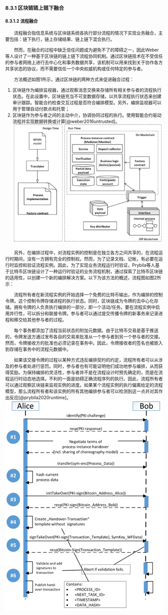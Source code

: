 ### 8.3.1 区块链链上链下融合
#### 8.3.1.2 流程融合
&emsp;&emsp;流程融合指信息系统与区块链系统各执行部分流程的情况下实现业务融合，主要包括：链下执行，链上存储结果、链上链下混合执行。

&emsp;&emsp;然而，在融合的过程中缺乏信任问题成为避免不了的障碍之一，因此Weber等人设计了一种基于区块链的链上链下流程协同机制。通过区块链技术在不受信任的参与者网络上进行去中心化和事务数据共享，该机制可以用来找到关于协作各方共享状态的协议，而不需要信任一个中央权威机构或任何特定的参与者。

&emsp;&emsp;方法概述如图1所示，通过区块链的两种方式来促进融合过程：
1. 区块链作为编排监视器，通过观察消息交换来存储所有相关参与者的流程执行状态。在此设置中，区块链充当不可变数据存储，以共享流程执行状态来创建审计跟踪。智能合约检查交互过程是否符合编排模型。另外，编排监视器可以用于管理自动付款点和托管；
2. 区块链作为参与者之间的主动中介，协调协同过程的执行。使用智能合约驱动流程并实现数据转换或计算[@weber2016untrusted]。
![08312114-1.png](./figures/08312114-1.png)

&emsp;&emsp;另外，在编排过程中，对流程实例的控制是在独立各方之间共享的，在流程运行时期间，没有一方拥有完全的控制权。然而，为了记录文档、记帐，有必要在运行时监控和验证流程实例。因此，为了实现业务流程运行时验证，Prybila等人基于比特币区块链设计了一种运行时验证的业务流程机制，通过探索了比特币区块链的适用性，以创建一个新的编排解决方案。以下为该方法的概述，流程图如图2所示：

&emsp;&emsp;流程所有者在新流程实例的开始选择一个免费的比特币输出，作为编排的控制令牌。这个控制令牌存储进程的执行状态。同时，区块链成为令牌的去中心化存储。拥有令牌的人负责执行编排的一部分，即一个活动/任务。要在流程实例中启用并行性，可以拆分和联接令牌。参与者可以通过提交传播令牌的新事务来记录进程和移交给其他参与者的过程。

&emsp;&emsp;每个事务都添加了流程当前状态的附加元数据。由于比特币交易是基于推送的，令牌发送方通过发布各自的交易来批准从一个参与者到另一个参与者的交接。然而，令牌接收方的批准也必须记录在事务中。因此，令牌接收者的签名也被嵌入到存储在事务中的流程元数据中。

&emsp;&emsp;如果该交接令牌的过程以某种方式违反编排契约的约定，流程所有者可以从涉及的参与者处进行惩罚。同时，参与者也有可能证明他们成功地参与编排，从而获得奖励。为保持编排的灵活性，参与者并不是在流程设计时预先确定的，而是在流程运行时动态地选择。不利的一面是妨碍正确流程序列的执行。因此，流程所有者可以通过观察区块链来监视实例的进度。如果某个流程实例的执行偏离给定的流程模型，那么流程所有者和该实例的所有其他编排参与者可以检测到这一点并对其作出反应[@prybila2020runtime]。
![08312114-2.png](./figures/08312114-2.png)
